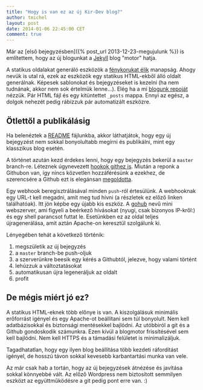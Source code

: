 ```yaml
---
title: "Hogy is van ez az új Kir-Dev blog?"
author: tmichel
layout: post
date: 2014-01-06 22:45:00 CET
comment: true
---
```


Már az [első bejegyzésben]({% post_url 2013-12-23-megujulunk %}) is említettem, hogy az új blogunkat a [Jekyll](http://jekyllrb.com/) blog "motor" hatja. 

A statikus oldalakat generáló eszközök a [fénykorukat élik](http://staticsitegenerators.net/) manapság. Ahogy nevük is utal rá, ezek az eszközök egy statikus HTML-ekből álló oldalt generálnak. Képesek sablonokat és bejegyzéseket is kezelni (ha nem tudnának, akkor nem sok értelmük lenne...). Elég ha a mi [blogunk repoját](https://github.com/kir-dev/kir-dev.sch.bme.hu) nézzük. Pár HTML fájl és egy kitüntettet `_posts` mappa. Ennyi az egész, a dolgok nehezét pedig rábízzuk pár automatizált eszközre.

## Ötlettől a publikálásig

Ha belenéztek a [README](https://github.com/kir-dev/kir-dev.sch.bme.hu/blob/master/README.md) fájlunkba, akkor láthatjátok, hogy egy új bejegyzést nem sokkal bonyolultabb megírni és publikálni, mint egy klasszikus blog esetén.

A történet azután kezd érdekes lenni, hogy egy bejegyzés bekerül a `master` branch-re. Léteznek úgynevezett [hookok githez is](http://git-scm.com/book/en/Customizing-Git-Git-Hooks). Miután a reponk a Githubon van, így nincs közvetlen hozzáférésünk a ezekhez, de szerencsére a Github ezt is elegánsan [megoldotta](https://help.github.com/articles/post-receive-hooks).

Egy webhook beregisztrálásával minden `push`-ról értesülünk. A webhooknak egy URL-t kell megadni, amit meg tud hívni (a részletek ez előző linken találhatóak). Itt jön képbe egy újabb kis eszköz. A [gohub](https://github.com/adeven/gohub) nevű mini webszerver, ami figyeli a beérkező hívásokat (nyugi, csak bizonyos IP-kről:) és egy shell parancsot futtat le. Esetünkben ez az oldal teljes újragenerálása, amit aztán Apache-on keresztül szolgálunk ki.

Lényegében tehát a következő történik:

1. megszületik az új bejegyzés
2. a `master` branch-be push-oljuk
3. a szerverünkre beesik egy kérés a Githubtól, jelezve, hogy valami történt
4. lehúzzuk a változtatásokat
5. automatikusan újra legeneráljuk az oldalt
6. profit

## De mégis miért jó ez?

A statikus HTML-eknek több előnye is van. A kiszolgálásuk minimális erőforrást igényel és egy Apache-ot beállítani sem túl bonyolult. Nem kell adatbázisokkal és biztonsági mentésekkel bajlódni. Az utóbbiról a git és a Github gondoskodik számunkra. Ezen kívül a blogmotor frissítésével sem kell bajlódni. Nem kell HTTPS és a támadási felületet is minimalizáljuk.

Tagadhatatlan, hogy egy ilyen blog beállítása több kezdeti ráfordítást igényel, de hosszú távon sokkal kevesebb karbantartási munka van vele.

Az már csak hab a tortán, hogy az új bejegyzések átnézése és javítása sokkal könnyebbé vált. Az előző Wordpress nem biztosított semmilyen eszközt az együttműködésre a git pedig pont erre van. :)

